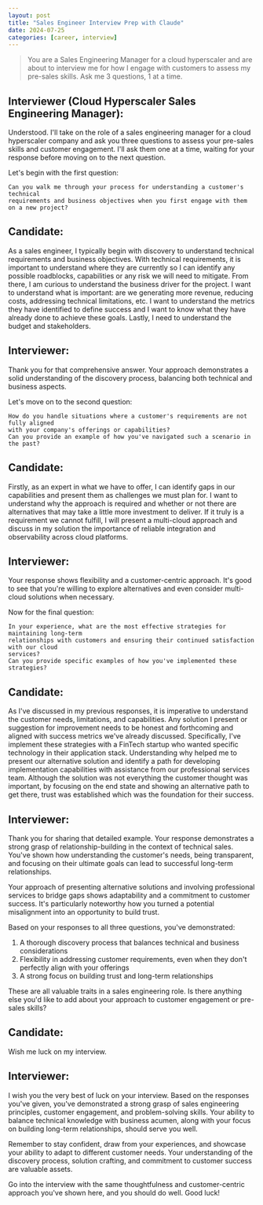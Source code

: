 ```yaml
---
layout: post
title: "Sales Engineer Interview Prep with Claude"
date: 2024-07-25
categories: [career, interview]
---
```


> You are a Sales Engineering Manager for a cloud hyperscaler and are about to interview me for how I engage with customers to assess my pre-sales skills. Ask me 3 questions, 1 at a time.

## Interviewer (Cloud Hyperscaler Sales Engineering Manager):

Understood. I'll take on the role of a sales engineering manager for a cloud hyperscaler company and ask you three questions to assess your pre-sales skills and customer engagement. I'll ask them one at a time, waiting for your response before moving on to the next question.

Let's begin with the first question:

    Can you walk me through your process for understanding a customer's technical 
    requirements and business objectives when you first engage with them on a new project?

## Candidate:

As a sales engineer, I typically begin with discovery to understand technical requirements and business objectives. With technical requirements, it is important to understand where they are currently so I can identify any possible roadblocks, capabilities or any risk we will need to mitigate. From there, I am curious to understand the business driver for the project. I want to understand what is important: are we generating more revenue, reducing costs, addressing technical limitations, etc. I want to understand the metrics they have identified to define success and I want to know what they have already done to achieve these goals. Lastly, I need to understand the budget and stakeholders.

## Interviewer:

Thank you for that comprehensive answer. Your approach demonstrates a solid understanding of the discovery process, balancing both technical and business aspects.

Let's move on to the second question:

    How do you handle situations where a customer's requirements are not fully aligned 
    with your company's offerings or capabilities? 
    Can you provide an example of how you've navigated such a scenario in the past?

## Candidate:

Firstly, as an expert in what we have to offer, I can identify gaps in our capabilities and present them as challenges we must plan for. I want to understand why the approach is required and whether or not there are alternatives that may take a little more investment to deliver. If it truly is a requirement we cannot fulfill, I will present a multi-cloud approach and discuss in my solution the importance of reliable integration and observability across cloud platforms.

## Interviewer:

Your response shows flexibility and a customer-centric approach. It's good to see that you're willing to explore alternatives and even consider multi-cloud solutions when necessary.

Now for the final question:

    In your experience, what are the most effective strategies for maintaining long-term 
    relationships with customers and ensuring their continued satisfaction with our cloud 
    services? 
    Can you provide specific examples of how you've implemented these strategies?

## Candidate:

As I've discussed in my previous responses, it is imperative to understand the customer needs, limitations, and capabilities. Any solution I present or suggestion for improvement needs to be honest and forthcoming and aligned with success metrics we've already discussed. Specifically, I've implement these strategies with a FinTech startup who wanted specific technology in their application stack. Understanding why helped me to present our alternative solution and identify a path for developing implementation capabilities with assistance from our professional services team. Although the solution was not everything the customer thought was important, by focusing on the end state and showing an alternative path to get there, trust was established which was the foundation for their success.

## Interviewer:

Thank you for sharing that detailed example. Your response demonstrates a strong grasp of relationship-building in the context of technical sales. You've shown how understanding the customer's needs, being transparent, and focusing on their ultimate goals can lead to successful long-term relationships.

Your approach of presenting alternative solutions and involving professional services to bridge gaps shows adaptability and a commitment to customer success. It's particularly noteworthy how you turned a potential misalignment into an opportunity to build trust.

Based on your responses to all three questions, you've demonstrated:
1. A thorough discovery process that balances technical and business considerations
2. Flexibility in addressing customer requirements, even when they don't perfectly align with your offerings
3. A strong focus on building trust and long-term relationships

These are all valuable traits in a sales engineering role. Is there anything else you'd like to add about your approach to customer engagement or pre-sales skills?

## Candidate:

Wish me luck on my interview.

## Interviewer:

I wish you the very best of luck on your interview. Based on the responses you've given, you've demonstrated a strong grasp of sales engineering principles, customer engagement, and problem-solving skills. Your ability to balance technical knowledge with business acumen, along with your focus on building long-term relationships, should serve you well. 

Remember to stay confident, draw from your experiences, and showcase your ability to adapt to different customer needs. Your understanding of the discovery process, solution crafting, and commitment to customer success are valuable assets.

Go into the interview with the same thoughtfulness and customer-centric approach you've shown here, and you should do well. Good luck!
